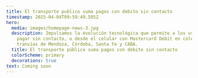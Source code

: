 ```yaml
---
title: El transporte publico suma pagos con debito sin contacto
timestamp: 2025-04-04T09:59:49.595Z
hero:
  media: images/homepage-news-3.jpg
  description: Impulsamos la evolución tecnológica que permite a los usuarios
    pagar sin contacto, o desde el celular con Mastercard Debit en colectivos y
    tranvías de Mendoza, Córdoba, Santa Fe y CABA.
  title: El transporte público suma pagos con débito sin contacto
  colorScheme: primary
  decorations: true
text: Coming soon
---
```

